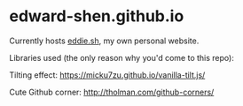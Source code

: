 # edward-shen.github.io

Currently hosts [eddie.sh](https://eddie.sh), my own personal website.

Libraries used (the only reason why you'd come to this repo):

Tilting effect: https://micku7zu.github.io/vanilla-tilt.js/

Cute Github corner: http://tholman.com/github-corners/
